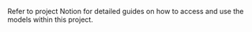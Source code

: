 Refer to project Notion for detailed guides on how to access and use the models within this project. 